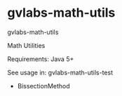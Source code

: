 gvlabs-math-utils
=================

gvlabs-math-utils

Math Utilities

Requirements: Java 5+

See usage in: gvlabs-math-utils-test

- BissectionMethod